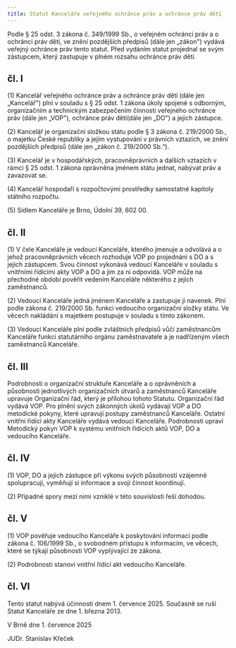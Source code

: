 ```yaml
---
title: Statut Kanceláře veřejného ochránce práv a ochránce práv dětí
---
```

<p>Podle § 25 odst. 3 zákona č. 349/1999 Sb., o veřejném ochránci práv a o ochránci práv dětí, ve znění pozdějších předpisů (dále jen „zákon") vydává veřejný ochránce práv tento statut. Před vydáním statut projednal se svým zástupcem, který zastupuje v plném rozsahu ochránce práv dětí.</p>
<h2>čl. I</h2>
<p>(1) Kancelář veřejného ochránce práv a ochránce práv dětí (dále jen „Kancelář") plní v souladu s § 25 odst. 1 zákona úkoly spojené s odborným, organizačním a technickým zabezpečením činnosti veřejného ochránce práv (dále jen „VOP"), ochránce práv dětí(dále jen „DO") a jejich zástupce.</p>
<p>(2) Kancelář je organizační složkou státu podle § 3 zákona č. 219/2000 Sb., o majetku České republiky a jejím vystupování v právních vztazích, ve znění pozdějších předpisů (dále jen „zákon č. 219/2000 Sb.“).</p>
<p>(3) Kancelář je v hospodářských, pracovněprávních a dalších vztazích v rámci § 25 odst. 1 zákona oprávněna jménem státu jednat, nabývat práv a zavazovat se.</p>
<p>(4) Kancelář hospodaří s rozpočtovými prostředky samostatné kapitoly státního rozpočtu.</p>
<p>(5) Sídlem Kanceláře je Brno, Údolní 39, 602 00.</p>
<h2>čl. II</h2>
<p>(1) V čele Kanceláře je vedoucí Kanceláře, kterého jmenuje a odvolává a o jehož pracovněprávních věcech rozhoduje VOP po projednání s DO a s jejich zástupcem. Svou činnost vykonává vedoucí Kanceláře v souladu s vnitřními řídícími akty VOP a DO a jim za ni odpovídá. VOP může na přechodné období pověřit vedením Kanceláře některého z jejích zaměstnanců.</p>
<p>(2) Vedoucí Kanceláře jedná jménem Kanceláře a zastupuje ji navenek. Plní podle zákona č. 219/2000 Sb. funkci vedoucího organizační složky státu. Ve věcech nakládání s majetkem postupuje v souladu s tímto zákonem.</p>
<p>(3) Vedoucí Kanceláře plní podle zvláštních předpisů vůči zaměstnancům Kanceláře funkci statutárního orgánu zaměstnavatele a je nadřízeným všech zaměstnanců Kanceláře.</p>
<h2>čl. III</h2>
<p>Podrobnosti o organizační struktuře Kanceláře a o oprávněních a působnosti jednotlivých organizačních útvarů a zaměstnanců Kanceláře upravuje Organizační řád, který je přílohou tohoto Statutu. Organizační řád vydává VOP. Pro plnění svých zákonných úkolů vydávají VOP a DO metodické pokyny, které upravují postupy zaměstnanců Kanceláře. Ostatní vnitřní řídící akty Kanceláře vydává vedoucí Kanceláře. Podrobnosti upraví Metodický pokyn VOP k systému vnitřních řídících aktů VOP, DO a vedoucího Kanceláře.</p>
<h2>čl. IV</h2>
<p>(1) VOP, DO a jejich zástupce při výkonu svých působností vzájemně spolupracují, vyměňují si informace a svoji činnost koordinují.</p>
<p>(2) Případné spory mezi nimi vzniklé v této souvislosti řeší dohodou.</p>
<h2>čl. V</h2>
<p>(1) VOP pověřuje vedoucího Kanceláře k poskytování informací podle zákona č. 106/1999 Sb., o svobodném přístupu k informacím, ve věcech, které se týkají působnosti VOP vyplývající ze zákona.</p>
<p>(2) Podrobnosti stanoví vnitřní řídící akt vedoucího Kanceláře.</p>
<h2>čl. VI</h2>
<p>Tento statut nabývá účinnosti dnem 1. července 2025. Současně se ruší Statut Kanceláře ze dne 1. března 2013.</p>
<p>V Brně dne 1. července 2025</p>
<p>JUDr. Stanislav Křeček</p>
